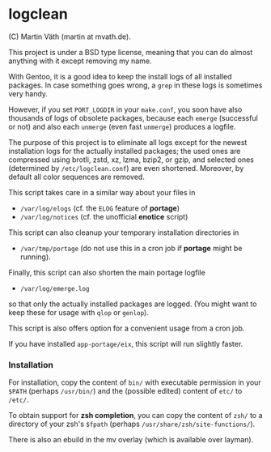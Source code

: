 # logclean

(C) Martin Väth (martin at mvath.de).

This project is under a BSD type license, meaning that you can do almost
anything with it except removing my name.

With Gentoo, it is a good idea to keep the install logs
of all installed packages.
In case something goes wrong, a `grep` in these logs is sometimes very handy.

However, if you set `PORT_LOGDIR` in your `make.conf`, you soon have also
thousands of logs of obsolete packages, because each `emerge`
(successful or not) and also each `unmerge` (even fast `unmerge`)
produces a logfile.

The purpose of this project is to eliminate all logs except for the
newest installation logs for the actually installed packages;
the used ones are compressed using brotli, zstd, xz, lzma, bzip2, or gzip,
and selected ones (determined by `/etc/logclean.conf`) are even shortened.
Moreover, by default all color sequences are removed.

This script takes care in a similar way about your files in
- `/var/log/elogs` (cf. the `ELOG` feature of __portage__)
- `/var/log/notices` (cf. the unofficial __enotice__ script)

This script can also cleanup your temporary installation directories in
- `/var/tmp/portage` (do not use this in a cron job if __portage__
  might be running).

Finally, this script can also shorten the main portage logfile
- `/var/log/emerge.log`

so that only the actually installed packages are logged.
(You might want to keep these for usage with `qlop` or `genlop`).

This script is also offers option for a convenient usage from a cron job.

If you have installed `app-portage/eix`, this script will run slightly faster.

### Installation

For installation, copy the content of `bin/` with executable permission in your
`$PATH` (perhaps `/usr/bin/`) and the (possible edited) content of `etc/`
to `/etc/`.

To obtain support for __zsh completion__, you can copy the content of `zsh/`
to a directory of your zsh's `$fpath`
(perhaps `/usr/share/zsh/site-functions/`).

There is also an ebuild in the mv overlay (which is available over layman).

